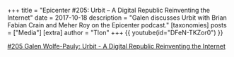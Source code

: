 +++
title = "Epicenter #205: Urbit – A Digital Republic Reinventing the Internet"
date = 2017-10-18
description = "Galen discusses Urbit with Brian Fabian Crain and Meher Roy on the Epicenter podcast."
[taxonomies]
posts = ["Media"]
[extra]
author = "Tlon"
+++
{{ youtube(id="DFeN-TKZor0") }} 

[\#205 Galen Wolfe-Pauly: Urbit - A Digital Republic Reinventing the Internet](https://epicenter.tv/episode/205/)
